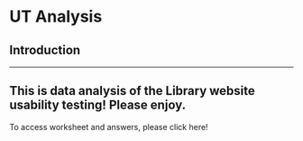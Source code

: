 # UT Analysis
## Introduction
----

This is data analysis of the Library website usability testing! Please enjoy.
----

To access worksheet and answers, please click here!
